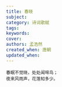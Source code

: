 ```yaml
---
title: 春晓
subject: 
category: 诗词歌赋
tags: 
keywords: 
cover: 
authors: 孟浩然
created_when: 唐朝
updated_when: 
---
```


```
春眠不觉晓，处处闻啼鸟；
夜来风雨声，花落知多少。
```
